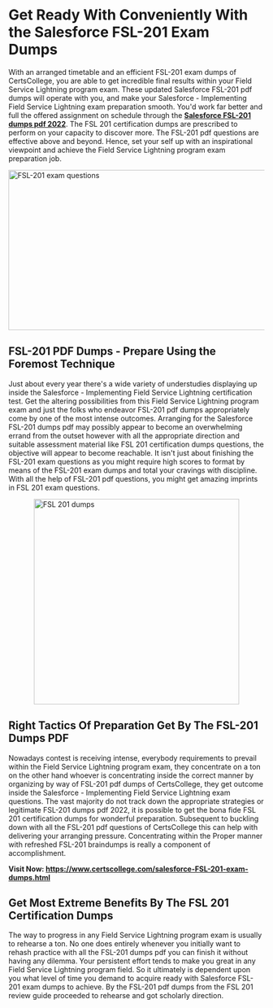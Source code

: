<h1><strong>Get Ready With Conveniently With the Salesforce FSL-201 Exam Dumps&nbsp;</strong></h1>
<p><span style="font-weight: 400;">With an arranged timetable and an efficient  FSL-201 exam dumps of CertsCollege, you are able to get incredible final results within your Field Service Lightning program exam. These updated Salesforce FSL-201 pdf dumps will operate with you, and make your Salesforce - Implementing Field Service Lightning exam preparation smooth. You'd work far better and full the offered assignment on schedule through the <strong><a href="https://www.certscollege.com/salesforce-FSL-201-exam-dumps.html">Salesforce FSL-201 dumps pdf 2022</a></strong>. The FSL 201 certification dumps are prescribed to perform on your capacity to discover more. The  FSL-201 pdf questions are effective above and beyond. Hence, set your self up with an inspirational viewpoint and achieve the Field Service Lightning program exam preparation job.&nbsp;</span></p>
<p><span style="font-weight: 400;"><img style="display: block; margin-left: auto; margin-right: auto;" src="https://i.ibb.co/CPDK3ps/Yellow-and-Blue-Initiative-Blog-Banner.png" alt="FSL-201 exam questions" width="559" height="315" /></span></p>
<h2><strong>FSL-201 PDF Dumps - Prepare Using the Foremost Technique</strong></h2>
<p><span style="font-weight: 400;">Just about every year there's a wide variety of understudies displaying up inside the Salesforce - Implementing Field Service Lightning certification test. Get the altering possibilities from this Field Service Lightning program exam and just the folks who endeavor FSL-201 pdf dumps appropriately come by one of the most intense outcomes. Arranging for the Salesforce FSL-201 dumps pdf may possibly appear to become an overwhelming errand from the outset however with all the appropriate direction and suitable assessment material like FSL 201 certification dumps questions, the objective will appear to become reachable. It isn't just about finishing the FSL-201 exam questions as you might require high scores to format by means of the FSL-201 exam dumps and total your cravings with discipline. With all the help of FSL-201 pdf questions, you might get amazing imprints in FSL 201 exam questions.</span></p>
<p><span style="font-weight: 400;"><a href="https://tinyurl.com/y82zajx7"><img style="display: block; margin-left: auto; margin-right: auto;" src="https://i.ibb.co/9tMrhdY/Teacher-Appreciation-Invitation.png" alt="FSL 201 dumps " width="404" height="404" /></a></span></p>
<h2><strong>Right Tactics Of Preparation Get By The FSL-201 Dumps PDF</strong></h2>
<p><span style="font-weight: 400;">Nowadays contest is receiving intense, everybody requirements to prevail within the Field Service Lightning program exam, they concentrate on a ton on the other hand whoever is concentrating inside the correct manner by organizing by way of FSL-201 pdf dumps of CertsCollege, they get outcome inside the Salesforce - Implementing Field Service Lightning exam questions. The vast majority do not track down the appropriate strategies or legitimate FSL-201 dumps pdf 2022, it is possible to get the bona fide FSL 201 certification dumps for wonderful preparation. Subsequent to buckling down with all the  FSL-201 pdf questions of CertsCollege this can help with delivering your arranging pressure. Concentrating within the Proper manner with refreshed FSL-201 braindumps is really a component of accomplishment.</span></p>
<p><span style="font-weight: 400;"><strong>Visit Now: <a href="https://www.certscollege.com/salesforce-FSL-201-exam-dumps.html">https://www.certscollege.com/salesforce-FSL-201-exam-dumps.html</a></strong></span></p>
<h2><strong>Get Most Extreme Benefits By The FSL 201 Certification Dumps</strong></h2>
<p><span style="font-weight: 400;">The way to progress in any Field Service Lightning program exam is usually to rehearse a ton. No one does entirely whenever you initially want to rehash practice with all the FSL-201 dumps pdf you can finish it without having any dilemma. Your persistent effort tends to make you great in any Field Service Lightning program field. So it ultimately is dependent upon you what level of time you demand to acquire ready with Salesforce FSL-201 exam dumps to achieve. By the FSL-201 pdf dumps from the FSL 201 review guide proceeded to rehearse and got scholarly direction.</span></p>
